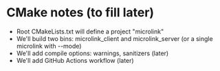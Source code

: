 # CMake notes (to fill later)
- Root CMakeLists.txt will define a project "microlink"
- We'll build two bins: microlink_client and microlink_server (or a single microlink with --mode)
- We'll add compile options: warnings, sanitizers (later)
- We'll add GitHub Actions workflow (later)
